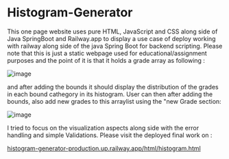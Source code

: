 # Histogram-Generator
This one page website uses pure HTML, JavaScript and CSS along side of Java SpringBoot and  Railway.app to display a use case of deploy working with railway along side of the java Spring Boot for backend scripting. Please note that this is just a static webpage used for educational/assignment purposes and the point of it is that it holds a grade array as following :

![image](https://github.com/peyz21/Histogram-Generator/assets/64120482/4375a221-a340-4922-96e9-8e43f51e80f9)

and after adding the bounds it should display the distribution of the grades in each bound cathegory in its histogram. User can then after adding the bounds, also add new grades to this arraylist using the "new Grade section:

![image](https://github.com/peyz21/Histogram-Generator/assets/64120482/37909947-38a5-446f-bcf8-af36c382aa0b)


I tried to focus on the visualization aspects along side with the error handling and simple Validations.
Please visit the deployed final work on :

[histogram-generator-production.up.railway.app/html/histogram.html](https://histogram-generator-production.up.railway.app/html/histogram.html)
